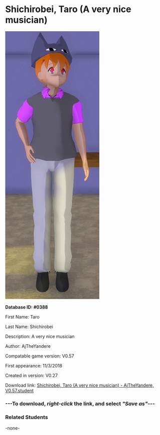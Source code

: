 # Shichirobei, Taro (A very nice musician)

<img src="../../Files/Images/Shichirobei, Taro (A very nice musician).png" title="Shichirobei, Taro (A very nice musician) - AjTheYandere, V0.57">

**Database ID: #0388**

First Name: Taro

Last Name: Shichirobei

Description: A very nice musician

Author: AjTheYandere

Compatable game version: V0.57

First appearance: 11/3/2018

Created in version: V0.27

Download link: <a href="https://raw.githubusercontent.com/Arbiter1223/Daigaku-Gurashi-Custom-Students/master/Files/Student%20Files/Shichirobei%2C%20Taro%20(A%20very%20nice%20musician)%20-%20AjTheYandere%2C%20V0.57.student">Shichirobei, Taro (A very nice musician) - AjTheYandere, V0.57.student</a>

### ---**To download, _right-click_ the link, and select _"Save as"_**---

### Related Students

-none-
